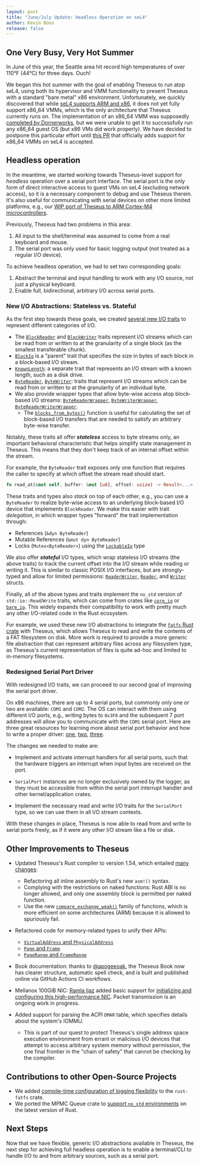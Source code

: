 ```yaml
---
layout: post
title: "June/July Update: Headless Operation on seL4"
author: Kevin Boos
release: false
---
```


## One Very Busy, Very Hot Summer 

In June of this year, the Seattle area hit record high temperatures of over 110°F (44°C) for three days. Ouch!

We began this hot summer with the goal of enabling Theseus to run atop seL4, using both its hypervisor and VMM functionality to present Theseus with a standard "bare metal" x86 environment.
Unfortunately, we quickly discovered that while [seL4 supports ARM and x86](https://docs.sel4.systems/Tutorials/camkes-vm-linux.html), it does not yet fully support x86_64 VMMs, which is the only architecture that Theseus currently runs on.
The implementation of an x86_64 VMM was supposedly [completed by Dornerworks](https://dornerworks.com/blog/64-bit-x86-architecture-on-sel4/), but we were unable to get it to successfully run any x86_64 guest OS (but x86 VMs did work properly).
We have decided to postpone this particular effort until [this PR](https://github.com/seL4/seL4/pull/324) that officially adds support for x86_64 VMMs on seL4 is accepted.

## Headless operation 
In the meantime, we started working towards Theseus-level support for _headless_ operation over a serial port interface.
The serial port is the only form of direct interactive access to guest VMs on seL4 (excluding network access), so it is a necessary component to debug and use Theseus therein.
It's also useful for communicating with serial devices on other more limited platforms, e.g., our [WIP port of Theseus to ARM Cortex-M4 microcontrollers](https://github.com/theseus-os/Theseus/pull/361).

Previously, Theseus had two problems in this area:
 1. All input to the shell/terminal was assumed to come from a real keyboard and mouse.
 2. The serial port was only used for basic logging output (not treated as a regular I/O device).

To achieve headless operation, we had to set two corresponding goals:
 1. Abstract the terminal and input handling to work with any I/O source, not just a physical keyboard.
 2. Enable full, bidirectional, arbitrary I/O across serial ports.


### New I/O Abstractions:  Stateless vs. Stateful
As the first step towards these goals, we created [several new I/O traits](https://github.com/theseus-os/Theseus/blob/051e52782658a3e0f11c486d8656e71da1f7ba07/kernel/io/src/lib.rs) to represent different categories of I/O. 

 * The [`BlockReader`] and [`BlockWriter`] traits represent I/O streams which can be read from or written to at the granularity of a single block (as the smallest transferable chunk).
 * [`BlockIo`] is a "parent" trait that specifies the size in bytes of each block 
   in a block-based I/O stream.
 * [`KnownLength`]: a separate trait that represents an I/O stream with a known length, such as a disk drive.
 * [`ByteReader`], [`ByteWriter`]: traits that represent I/O streams which can be read from or written to at the granularity of an individual byte.
 * We also provide wrapper types that allow byte-wise access atop block-based I/O streams: [`ByteReaderWrapper`], [`ByteWriterWrapper`], [`ByteReaderWriterWrapper`].
    * The [`blocks_from_bytes()`] function is useful for calculating the set of block-based I/O transfers that are needed to satisfy an arbitrary byte-wise transfer.

Notably, these traits all offer ***stateless*** access to byte streams only, an important behavioral characteristic that helps simplify state management in Theseus.
This means that they don't keep track of an internal offset within the stream.

For example, the `ByteReader` trait exposes only one function that requires the caller to specify at which offset the stream read should start.
```rust
fn read_at(&mut self, buffer: &mut [u8], offset: usize) -> Result<...>
```

These traits and types also *stack* on top of each other, e.g., you can use a `ByteReader` to realize byte-wise access to an underlying block-based I/O device that implements `BlockReader`. 
We make this easier with trait *delegation*, in which wrapper types "forward" the trait implementation through:
 * References (`&dyn ByteReader`)
 * Mutable References (`&mut dyn ByteReader`)
 * Locks (`Mutex<ByteReader>`) using the [`LockableIo`] type


We also offer ***stateful*** I/O types, which wrap stateless I/O streams (the above traits) to track the current offset into the I/O stream while reading or writing it. 
This is similar to classic POSIX I/O interfaces, but are strongly-typed and allow for limited permissions: [`ReaderWriter`], [`Reader`], and [`Writer`] structs.

Finally, all of the above types and traits implement the `no_std` version of `std::io::Read`/`Write` traits, which can come from crates like [`core_io`](https://crates.io/crates/core_io) or [`bare_io`](https://crates.io/crates/bare-io).
This widely expands their compatibility to work with pretty much any other I/O-related code in the Rust ecosystem.

For example, we used these new I/O abstractions to integrate the [`fatfs` Rust crate](https://github.com/rafalh/rust-fatfs) with Theseus, which allows Theseus to read and write the contents of a FAT filesystem on disk.
More work is required to provide a more generic file abstraction that can represent arbitrary files across any filesystem type, as Theseus's current representation of files is quite ad-hoc and limited to in-memory filesystems.


### Redesigned Serial Port Driver
With redesigned I/O traits, we can proceed to our second goal of improving the serial port driver.

On x86 machines, there are up to 4 serial ports, but commonly only one or two are available: `COM1` and `COM2`. 
The OS can interact with them using different I/O ports, e.g., writing bytes to `0x3F8` and the subsequent 7 port addresses will allow you to communicate with the `COM1` serial port.
Here are three great resources for learning more about serial port behavior and how to write a proper driver: [one](https://en.wikibooks.org/wiki/Serial_Programming/8250_UART_Programming), [two](https://tldp.org/HOWTO/Modem-HOWTO-4.html), [three](https://wiki.osdev.org/Serial_Ports).


The changes we needed to make are:
* Implement and activate interrupt handlers for all serial ports, such that the hardware triggers an interrupt when input bytes are received on the port.

* `SerialPort` instances are no longer exclusively owned by the logger, as they must be accessible from within the serial port interrupt handler and other kernel/application crates.

* Implement the necessary read and write I/O traits for the `SerialPort` type, so we can use them in all I/O stream contexts.

With these changes in place, Theseus is now able to read from and write to serial ports freely, as if it were any other I/O stream like a file or disk.


## Other Improvements to Theseus

* Updated Theseus's Rust compiler to version 1.54, which entailed [many changes](https://github.com/theseus-os/Theseus/commit/b7d62ee0197347b651e2cf1387f83c9c4a598633):
   * Refactoring all inline assembly to Rust's new `asm!()` syntax.
   * Complying with the restrictions on naked functions: Rust ABI is no longer allowed, and only one assembly block is permitted per naked function.
   * Use the new [`compare_exchange_weak()`](https://doc.rust-lang.org/stable/core/sync/atomic/struct.AtomicUsize.html#method.compare_exchange_weak) family of functions, which is more efficient on some architectures (ARM) because it is allowed to spuriously fail.

* Refactored code for memory-related types to unify their APIs:
   * [`VirtualAddress` and `PhysicalAddress`](https://github.com/theseus-os/Theseus/pull/417)
   * [`Page` and `Frame`](https://github.com/theseus-os/Theseus/commit/6854306a8f2c16f3caf1332120856a0fff8de25f)
   * [`PageRange` and `FrameRange`](https://github.com/theseus-os/Theseus/commit/b09ad9bc73683397a0b16b9b53f9214bdf87c04d)

* Book documentation: thanks to [@apogeeoak](https://github.com/apogeeoak), the Theseus Book now has clearer structure, automatic spell check, and is built and published online via GitHub Actions CI workflows. 

* Mellanox 100GiB NIC: [Ramla Ijaz](https://github.com/Ramla-I) added basic support for [initializing and configuring this high-performance NIC](https://github.com/theseus-os/Theseus/pull/404). Packet transmission is an ongoing work in progress.

* Added support for parsing the ACPI `DMAR` table, which specifies details about the system's IOMMU. 
   * This is part of our quest to protect Theseus's single address space execution environment from errant or malicious I/O devices that attempt to access arbitrary system memory without permission, the one final frontier in the "chain of safety" that cannot be checking by the compiler.


## Contributions to other Open-Source Projects
* We added [compile-time configuration of logging flexibility](https://github.com/rafalh/rust-fatfs/pull/44) to the `rust-fatfs` crate.
* We ported the MPMC Queue crate to [support `no_std` environments](https://github.com/brayniac/mpmc/pull/8) on the latest version of Rust.


## Next Steps
Now that we have flexible, generic I/O abstractions available in Theseus, the next step for achieving full headless operation is to enable a terminal/CLI to handle I/O to and from arbitrary sources, such as a serial port.


[`BlockReader`]: https://www.theseus-os.com/Theseus/doc/io/trait.BlockReader.html
[`BlockWriter`]: https://www.theseus-os.com/Theseus/doc/io/trait.BlockWriter.html
[`BlockIo`]: https://www.theseus-os.com/Theseus/doc/io/trait.BlockIo.html
[`KnownLength`]: https://www.theseus-os.com/Theseus/doc/io/trait.KnownLength.html
[`ByteReader`]: https://www.theseus-os.com/Theseus/doc/io/trait.ByteReader.html
[`ByteWriter`]: https://www.theseus-os.com/Theseus/doc/io/trait.ByteWriter.html
[`ByteReaderWrapper`]: https://www.theseus-os.com/Theseus/doc/io/struct.ByteReaderWrapper.html
[`ByteWriterWrapper`]: https://www.theseus-os.com/Theseus/doc/io/struct.ByteWriterWrapper.html
[`ByteReaderWriterWrapper`]: https://www.theseus-os.com/Theseus/doc/io/struct.ByteReaderWriterWrapper.html
[`blocks_from_bytes()`]: https://www.theseus-os.com/Theseus/doc/io/fn.blocks_from_bytes.html
[`LockableIo`]: https://www.theseus-os.com/Theseus/doc/io/struct.LockableIo.html
[`ReaderWriter`]: https://www.theseus-os.com/Theseus/doc/io/struct.ReaderWriter.html
[`Reader`]: https://www.theseus-os.com/Theseus/doc/io/struct.Reader.html
[`Writer`]: https://www.theseus-os.com/Theseus/doc/io/struct.Writer.html
